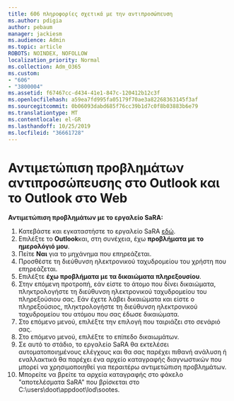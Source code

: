 ```yaml
---
title: 606 πληροφορίες σχετικά με την αντιπροσώπευση
ms.author: pdigia
author: pebaum
manager: jackiesm
ms.audience: Admin
ms.topic: article
ROBOTS: NOINDEX, NOFOLLOW
localization_priority: Normal
ms.collection: Adm_O365
ms.custom:
- "606"
- "3800004"
ms.assetid: f67467cc-d434-41e1-847c-120412b12c3f
ms.openlocfilehash: a59ea7fd995fa05179f70ae3a82268363145f3af
ms.sourcegitcommit: 0b06093dabd685f76cc39b1d7c0f8b03883b6e79
ms.translationtype: MT
ms.contentlocale: el-GR
ms.lasthandoff: 10/25/2019
ms.locfileid: "36661728"
---
```

# <a name="troubleshooting-delegation-in-outlook-and-outlook-on-the-web"></a>Αντιμετώπιση προβλημάτων αντιπροσώπευσης στο Outlook και το Outlook στο Web

**Αντιμετώπιση προβλημάτων με το εργαλείο SaRA:**

1. Κατεβάστε και εγκαταστήστε το εργαλείο SaRA [εδώ](https://aka.ms/SaRA-SkypeForBusinessSignIn).
1. Επιλέξτε το **Outlook**και, στη συνέχεια, έχω **προβλήματα με το ημερολόγιό μου**.
1. Πείτε **Ναι** για το μηχάνημα που επηρεάζεται.
1. Προσθέστε τη διεύθυνση ηλεκτρονικού ταχυδρομείου του χρήστη που επηρεάζεται.
1. Επιλέξτε **έχω προβλήματα με τα δικαιώματα πληρεξουσίου**.
1. Στην επόμενη προτροπή, εάν είστε το άτομο που δίνει δικαιώματα, πληκτρολογήστε τη διεύθυνση ηλεκτρονικού ταχυδρομείου του πληρεξούσιου σας. Εάν έχετε λάβει δικαιώματα και είστε ο πληρεξούσιος, πληκτρολογήστε τη διεύθυνση ηλεκτρονικού ταχυδρομείου του ατόμου που σας έδωσε δικαιώματα.
1. Στο επόμενο μενού, επιλέξτε την επιλογή που ταιριάζει στο σενάριό σας.
1. Στο επόμενο μενού, επιλέξτε το επίπεδο δικαιωμάτων.
1. Σε αυτό το στάδιο, το εργαλείο SaRA θα εκτελέσει αυτοματοποιημένους ελέγχους και θα σας παρέχει πιθανή ανάλυση ή εναλλακτικά θα παρέχει ένα αρχείο καταγραφής διαγνωστικών που μπορεί να χρησιμοποιηθεί για περαιτέρω αντιμετώπιση προβλημάτων.
1. Μπορείτε να βρείτε τα αρχεία καταγραφής στο φάκελο "αποτελέσματα SaRA" που βρίσκεται στο C:\users\doot\appdoot\lod\sootes.
